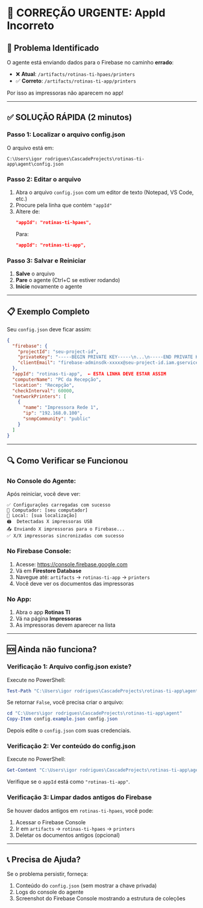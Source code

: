 # 🚨 CORREÇÃO URGENTE: AppId Incorreto

## 🐛 Problema Identificado

O agente está enviando dados para o Firebase no caminho **errado**:

- ❌ **Atual**: `/artifacts/rotinas-ti-hpaes/printers`
- ✅ **Correto**: `/artifacts/rotinas-ti-app/printers`

Por isso as impressoras não aparecem no app!

---

## ✅ SOLUÇÃO RÁPIDA (2 minutos)

### Passo 1: Localizar o arquivo config.json

O arquivo está em:
```
C:\Users\igor rodrigues\CascadeProjects\rotinas-ti-app\agent\config.json
```

### Passo 2: Editar o arquivo

1. Abra o arquivo `config.json` com um editor de texto (Notepad, VS Code, etc.)
2. Procure pela linha que contém `"appId"`
3. Altere de:
   ```json
   "appId": "rotinas-ti-hpaes",
   ```
   Para:
   ```json
   "appId": "rotinas-ti-app",
   ```

### Passo 3: Salvar e Reiniciar

1. **Salve** o arquivo
2. **Pare** o agente (Ctrl+C se estiver rodando)
3. **Inicie** novamente o agente

---

## 📋 Exemplo Completo

Seu `config.json` deve ficar assim:

```json
{
  "firebase": {
    "projectId": "seu-project-id",
    "privateKey": "-----BEGIN PRIVATE KEY-----\n...\n-----END PRIVATE KEY-----\n",
    "clientEmail": "firebase-adminsdk-xxxxx@seu-project-id.iam.gserviceaccount.com"
  },
  "appId": "rotinas-ti-app",  ← ESTA LINHA DEVE ESTAR ASSIM
  "computerName": "PC da Recepção",
  "location": "Recepção",
  "checkInterval": 60000,
  "networkPrinters": [
    {
      "name": "Impressora Rede 1",
      "ip": "192.168.0.100",
      "snmpCommunity": "public"
    }
  ]
}
```

---

## 🔍 Como Verificar se Funcionou

### No Console do Agente:

Após reiniciar, você deve ver:
```
✅ Configurações carregadas com sucesso
📍 Computador: [seu computador]
📍 Local: [sua localização]
🖨️  Detectadas X impressoras USB
📤 Enviando X impressoras para o Firebase...
✅ X/X impressoras sincronizadas com sucesso
```

### No Firebase Console:

1. Acesse: https://console.firebase.google.com
2. Vá em **Firestore Database**
3. Navegue até: `artifacts` → `rotinas-ti-app` → `printers`
4. Você deve ver os documentos das impressoras

### No App:

1. Abra o app **Rotinas TI**
2. Vá na página **Impressoras**
3. As impressoras devem aparecer na lista

---

## 🆘 Ainda não funciona?

### Verificação 1: Arquivo config.json existe?

Execute no PowerShell:
```powershell
Test-Path "C:\Users\igor rodrigues\CascadeProjects\rotinas-ti-app\agent\config.json"
```

Se retornar `False`, você precisa criar o arquivo:
```powershell
cd "C:\Users\igor rodrigues\CascadeProjects\rotinas-ti-app\agent"
Copy-Item config.example.json config.json
```
Depois edite o `config.json` com suas credenciais.

### Verificação 2: Ver conteúdo do config.json

Execute no PowerShell:
```powershell
Get-Content "C:\Users\igor rodrigues\CascadeProjects\rotinas-ti-app\agent\config.json"
```

Verifique se o `appId` está como `"rotinas-ti-app"`.

### Verificação 3: Limpar dados antigos do Firebase

Se houver dados antigos em `rotinas-ti-hpaes`, você pode:

1. Acessar o Firebase Console
2. Ir em `artifacts` → `rotinas-ti-hpaes` → `printers`
3. Deletar os documentos antigos (opcional)

---

## 📞 Precisa de Ajuda?

Se o problema persistir, forneça:
1. Conteúdo do `config.json` (sem mostrar a chave privada)
2. Logs do console do agente
3. Screenshot do Firebase Console mostrando a estrutura de coleções
